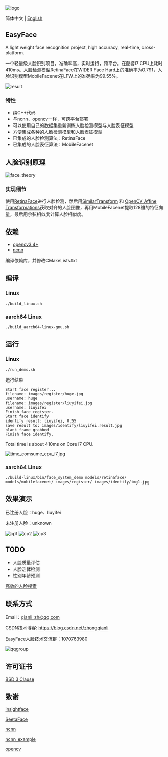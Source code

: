 

![logo](images/logo.bmp)

简体中文 | [English](README_en.md)



## EasyFace

A light weight face recognition project, high accuracy, real-time, cross-platform.

一个轻量级人脸识别项目，准确率高，实时运行，跨平台。在酷睿i7 CPU上耗时410ms。人脸检测模型RetinaFace在WIDER Face Hard上的准确率为0.791，人脸识别模型MobileFacenet在LFW上的准确率为99.55%。

![result](images/result/img1.jpg)

### 特性

- 纯C++代码
- 与ncnn、opencv一样，可跨平台部署
- 可以使用自己的数据集重新训练人脸检测模型与人脸表征模型
- 方便集成各种的人脸检测模型和人脸表征模型
- 已集成的人脸检测算法：RetinaFace
- 已集成的人脸表征算法：MobileFacenet



## 人脸识别原理

![face_theory](images/face_theory.jpg)



### 实现细节

使用[RetinaFace](https://arxiv.org/abs/1905.00641)进行人脸检测，然后用[SimilarTransform](https://ieeexplore.ieee.org/document/88573) 和 [OpenCV Affine Transformations](https://docs.opencv.org/3.4/d4/d61/tutorial_warp_affine.html)获取对齐的人脸图像，再用MobileFacenet提取128维的特征向量，最后用余弦相似度计算人脸相似度。

## 依赖

- [opencv3.4+](https://github.com/opencv/opencv)
- [ncnn](https://github.com/EasyFaceOrg/ncnn)

编译依赖库，并修改CMakeLists.txt

## 编译

### Linux

`./build_linux.sh`

### aarch64 Linux

`./build_aarch64-linux-gnu.sh`

## 运行

### Linux

`./run_demo.sh`

运行结果
```
Start face register... 
filename: images/register/huge.jpg
username: huge
filename: images/register/liuyifei.jpg
username: liuyifei
Finish face register. 
Start face identify 
identify result: liuyifei, 0.55
save result to: images/identify/liuyifei.result.jpg
blank frame grabbed
Finish face identify.
```



Total time is about 410ms on Core i7 CPU.

![time_comsume_cpu_i7.jpg](images/result/time_comsume_cpu_i7.jpg)



### aarch64 Linux

`./build-linux/bin/face_system_demo models/retinaface/ models/mobilefacenet/ images/register/ images/identify/img1.jpg`



## 效果演示

已注册人脸：huge、liuyifei

未注册人脸：unknown

![cp1](images/result/cp1.jpg) ![cp2](images/result/cp2.jpg) ![cp3](images/result/cp3.jpg)



## TODO

- 人脸质量评估
- 人脸活体检测
- 性别年龄预测

[高效的人脸搜索](https://cloud.google.com/solutions/machine-learning/building-real-time-embeddings-similarity-matching-system?hl=zh-cn#hashing-based_approaches)



## 联系方式

Email：qianli_zh@qq.com

CSDN技术博客: https://blog.csdn.net/zhongqianli

EasyFace人脸技术交流群：1070763980

![qqgroup](images/qqgroup.jpg)

## 许可证书

[BSD 3 Clause](LICENSE)



## 致谢

[insightface](https://github.com/deepinsight/insightface)

[SeetaFace](https://github.com/seetafaceengine/SeetaFace2)

[ncnn](https://github.com/Tencent/ncnn)

[ncnn_example](https://github.com/MirrorYuChen/ncnn_example)

[opencv](https://github.com/opencv/opencv)

